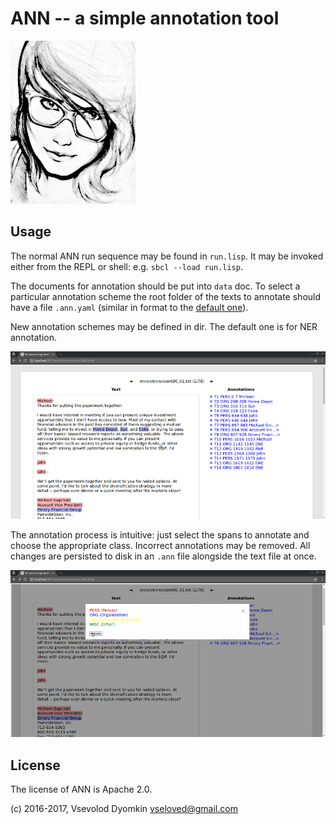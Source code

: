 # ANN -- a simple annotation tool

![](site/ann-big.jpg)

## Usage

The normal ANN run sequence may be found in `run.lisp`.
It may be invoked either from the REPL or shell: e.g. `sbcl --load run.lisp`.

The documents for annotation should be put into `data` doc.
To select a particular annotation scheme the root folder of the texts to annotate should have a file `.ann.yaml` (similar in format to the [default one](data/.ann.yaml)).

New annotation schemes may be defined in <schemas/> dir. The default one is for NER annotation.

![](doc/screen1.jpg)

The annotation process is intuitive: just select the spans to annotate and choose the appropriate class. Incorrect annotations may be removed. All changes are persisted to disk in an `.ann` file alongside the text file at once.

![](doc/screen2.jpg)

## License

The license of ANN is Apache 2.0.

(c) 2016-2017, Vsevolod Dyomkin <vseloved@gmail.com>

